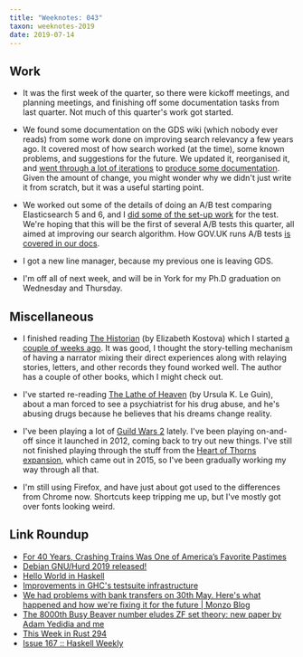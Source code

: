 ```yaml
---
title: "Weeknotes: 043"
taxon: weeknotes-2019
date: 2019-07-14
---
```


## Work

- It was the first week of the quarter, so there were kickoff
  meetings, and planning meetings, and finishing off some
  documentation tasks from last quarter.  Not much of this quarter's
  work got started.

- We found some documentation on the GDS wiki (which nobody ever
  reads) from some work done on improving search relevancy a few years
  ago.  It covered most of how search worked (at the time), some known
  problems, and suggestions for the future.  We updated it,
  reorganised it, and [went through a lot of iterations][] to [produce
  some documentation][].  Given the amount of change, you might wonder
  why we didn't just write it from scratch, but it was a useful
  starting point.

- We worked out some of the details of doing an A/B test comparing
  Elasticsearch 5 and 6, and I [did some of the set-up work][] for the
  test.  We're hoping that this will be the first of several A/B tests
  this quarter, all aimed at improving our search algorithm.  How
  GOV.UK runs A/B tests [is covered in our docs][].

- I got a new line manager, because my previous one is leaving GDS.

- I'm off all of next week, and will be in York for my Ph.D graduation
  on Wednesday and Thursday.

[went through a lot of iterations]: https://github.com/alphagov/search-api/pull/1622
[produce some documentation]: https://github.com/alphagov/search-api/blob/relevancy-documentation/doc/relevancy.md
[did some of the set-up work]: https://github.com/alphagov/finder-frontend/pull/1255
[is covered in our docs]: https://docs.publishing.service.gov.uk/manual/run-ab-test.html

## Miscellaneous

- I finished reading [The Historian][] (by Elizabeth Kostova) which I
  started [a couple of weeks ago][].  It was good, I thought the
  story-telling mechanism of having a narrator mixing their direct
  experiences along with relaying stories, letters, and other records
  they found worked well.  The author has a couple of other books,
  which I might check out.

- I've started re-reading [The Lathe of Heaven][] (by Ursula K. Le
  Guin), about a man forced to see a psychiatrist for his drug abuse,
  and he's abusing drugs because he believes that his dreams change
  reality.

- I've been playing a lot of [Guild Wars 2][] lately.  I've been
  playing on-and-off since it launched in 2012, coming back to try out
  new things.  I've still not finished playing through the stuff from
  the [Heart of Thorns expansion][], which came out in 2015, so I've
  been gradually working my way through all that.

- I'm still using Firefox, and have just about got used to the
  differences from Chrome now.  Shortcuts keep tripping me up, but
  I've mostly got over fonts looking weird.

[The Historian]: https://en.wikipedia.org/wiki/The_Historian
[a couple of weeks ago]: weeknotes-041.html
[The Lathe of Heaven]: https://en.wikipedia.org/wiki/The_Lathe_of_Heaven
[Guild Wars 2]: https://www.guildwars2.com
[Heart of Thorns expansion]: https://heartofthorns.guildwars2.com/

## Link Roundup

- [For 40 Years, Crashing Trains Was One of America’s Favorite Pastimes](https://www.atlasobscura.com/articles/staged-train-wrecks)
- [Debian GNU/Hurd 2019 released!](https://lists.debian.org/debian-hurd/2019/07/msg00001.html)
- [Hello World in Haskell](https://jezenthomas.com/hello-world-in-haskell/)
- [Improvements in GHC's testsuite infrastructure](https://www.haskell.org/ghc/blog/20190708-testsuite-work.html)
- [We had problems with bank transfers on 30th May. Here's what happened and how we're fixing it for the future | Monzo Blog](https://monzo.com/blog/2019/06/20/why-bank-transfers-failed-on-30th-may-2019)
- [The 8000th Busy Beaver number eludes ZF set theory: new paper by Adam Yedidia and me](https://www.scottaaronson.com/blog/?p=2725)
- [ This Week in Rust 294](https://this-week-in-rust.org/blog/2019/07/09/this-week-in-rust-294/)
- [Issue 167 :: Haskell Weekly](https://haskellweekly.news/issues/167.html)
